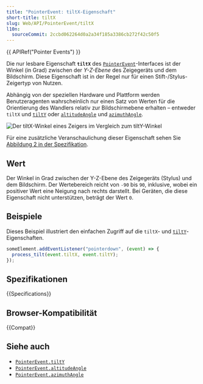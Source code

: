 ```yaml
---
title: "PointerEvent: tiltX-Eigenschaft"
short-title: tiltX
slug: Web/API/PointerEvent/tiltX
l10n:
  sourceCommit: 2ccbd062264d0a2a34f185a3386cb272f42c50f5
---
```


{{ APIRef("Pointer Events") }}

Die nur lesbare Eigenschaft **`tiltX`** des [`PointerEvent`](/de/docs/Web/API/PointerEvent)-Interfaces ist der Winkel (in Grad) zwischen der _Y-Z-Ebene_ des Zeigegeräts und dem Bildschirm. Diese Eigenschaft ist in der Regel nur für einen Stift-/Stylus-Zeigertyp von Nutzen.

Abhängig von der speziellen Hardware und Plattform werden Benutzeragenten wahrscheinlich nur einen Satz von Werten für die Orientierung des Wandlers relativ zur Bildschirmebene erhalten – entweder `tiltX` und [`tiltY`](/de/docs/Web/API/PointerEvent/tiltY) oder [`altitudeAngle`](/de/docs/Web/API/PointerEvent/altitudeAngle) und [`azimuthAngle`](/de/docs/Web/API/PointerEvent/azimuthAngle).

![Der tiltX-Winkel eines Zeigers im Vergleich zum tiltY-Winkel](tilt_x_y_angles.svg)

Für eine zusätzliche Veranschaulichung dieser Eigenschaft sehen Sie [Abbildung 2 in der Spezifikation](https://w3c.github.io/pointerevents/#dom-pointerevent-tiltx).

## Wert

Der Winkel in Grad zwischen der Y-Z-Ebene des Zeigegeräts (Stylus) und dem Bildschirm. Der Wertebereich reicht von `-90` bis `90`, inklusive, wobei ein positiver Wert eine Neigung nach rechts darstellt. Bei Geräten, die diese Eigenschaft nicht unterstützen, beträgt der Wert `0`.

## Beispiele

Dieses Beispiel illustriert den einfachen Zugriff auf die `tiltX`- und [`tiltY`](/de/docs/Web/API/PointerEvent/tiltY)-Eigenschaften.

```js
someElement.addEventListener("pointerdown", (event) => {
  process_tilt(event.tiltX, event.tiltY);
});
```

## Spezifikationen

{{Specifications}}

## Browser-Kompatibilität

{{Compat}}

## Siehe auch

- [`PointerEvent.tiltY`](/de/docs/Web/API/PointerEvent/tiltY)
- [`PointerEvent.altitudeAngle`](/de/docs/Web/API/PointerEvent/altitudeAngle)
- [`PointerEvent.azimuthAngle`](/de/docs/Web/API/PointerEvent/azimuthAngle)
